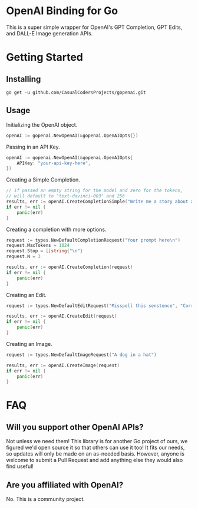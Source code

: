 # OpenAI Binding for Go

This is a super simple wrapper for OpenAI's GPT Completion, GPT Edits, and DALL-E Image generation APIs.

# Getting Started

## Installing

```
go get -u github.com/CasualCodersProjects/gopenai.git
```

## Usage

Initializing the OpenAI object.

```go
openAI := gopenai.NewOpenAI(&gopenai.OpenAIOpts{})
```

Passing in an API Key.

```go
openAI := gopenai.NewOpenAI(&gopenai.OpenAIOpts{
    APIKey: "your-api-key-here",
})
```

Creating a Simple Completion.

```go
// if passed an empty string for the model and zero for the tokens, 
// will default to "text-davinci-003" and 256
results, err := openAI.CreateCompletionSimple("Write me a story about a woman named Alice", "", 0)
if err != nil {
    panic(err)
}
```

Creating a completion with more options.

```go
request := types.NewDefaultCompletionRequest("Your prompt here\n")
request.MaxTokens = 1024
request.Stop = []string{"\n"}
request.N = 3

results, err := openAI.CreateCompletion(request)
if err != nil {
    panic(err)
}
```

Creating an Edit.

```go
request := types.NewDefaultEditRequest("Misspell this senstence", "Correct the spelling mistakes.")

results, err := openAI.CreateEdit(request)
if err != nil {
    panic(err)
}
```

Creating an Image.

```go
request := types.NewDefaultImageRequest("A dog in a hat")

results, err := openAI.CreateImage(request)
if err != nil {
    panic(err)
}
```

# FAQ

## Will you support other OpenAI APIs?

Not unless we need them! This library is for another Go project of ours, we figured we'd open source it so that others can use it too! It fits our needs, so updates will only be made on an as-needed basis. However, anyone is welcome to submit a Pull Request and add anything else they would also find useful!

## Are you affiliated with OpenAI?

No. This is a community project.
